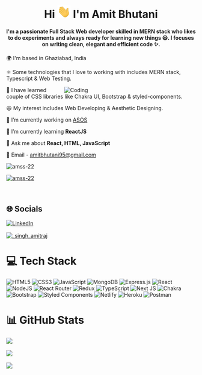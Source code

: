 <h1 align="center">Hi <img src="https://raw.githubusercontent.com/ABSphreak/ABSphreak/master/gifs/Hi.gif" width="35"> I'm Amit Bhutani</h1>

<h4 align="center">I'm a passionate Full Stack Web developer skilled in MERN stack who likes to do experiments and always ready for learning new things 😃. I focuses on writing clean, elegant and efficient code ✨.</h4>


🌍 I'm based in Ghaziabad, India

⚛️ Some technologies that I love to working with includes MERN stack, Typescript & Web Testing.

<img align="right" alt="Coding" width="350"  src="https://cdn.dribbble.com/users/1162077/screenshots/3848914/programmer.gif"/>


🚀 I have learned couple of CSS libraries like Chakra UI, Bootstrap & styled-components.


😃 My interest includes Web Developing & Aesthetic Designing.

🔭 I’m currently working on [ASOS](https://asos-clone-project.netlify.app/)

🌱 I’m currently learning **ReactJS**

💬 Ask me about **React, HTML, JavaScript**

📧 Email - amitbhutani95@gmail.com




<p align="left"> <img src="https://komarev.com/ghpvc/?username=amss-22&label=Profile%20views&color=0e75b6&style=flat" alt="amss-22" /> </p>

<p align="left"> <a href="https://github.com/ryo-ma/github-profile-trophy"><img src="https://github-profile-trophy.vercel.app/?username=amss-22" alt="amss-22" /></a> </p>

<p align="left"> <a href="https://twitter.com/" target="blank"><img src="https://img.shields.io/twitter/follow/?logo=twitter&style=for-the-badge" alt="" /></a> </p>


<!-- 💼 Portfolio - [huzaifa-sheikh.netlify.app](https://huzaifa-sheikh.netlify.app/) -->

## 🌐 Socials
[![LinkedIn](https://img.shields.io/badge/LinkedIn-%230077B5.svg?logo=linkedin&logoColor=white)](https://www.linkedin.com/in/amit-bhutani-6a4801236) 

<a href="https://instagram.com/_singh_amitraj" target="blank"><img align="center" src="https://raw.githubusercontent.com/rahuldkjain/github-profile-readme-generator/master/src/images/icons/Social/instagram.svg" alt="_singh_amitraj" height="30" width="40" /></a>

# 💻 Tech Stack
![HTML5](https://img.shields.io/badge/html5-%23E34F26.svg?style=for-the-badge&logo=html5&logoColor=white) 
![CSS3](https://img.shields.io/badge/css3-%231572B6.svg?style=for-the-badge&logo=css3&logoColor=white) 
![JavaScript](https://img.shields.io/badge/javascript-%23323330.svg?style=for-the-badge&logo=javascript&logoColor=%23F7DF1E) 
![MongoDB](https://img.shields.io/badge/MongoDB-%234ea94b.svg?style=for-the-badge&logo=mongodb&logoColor=white) 
![Express.js](https://img.shields.io/badge/express.js-%23404d59.svg?style=for-the-badge&logo=express&logoColor=%2361DAFB) 
![React](https://img.shields.io/badge/react-%2320232a.svg?style=for-the-badge&logo=react&logoColor=%2361DAFB) 
![NodeJS](https://img.shields.io/badge/node.js-6DA55F?style=for-the-badge&logo=node.js&logoColor=white) 
![React Router](https://img.shields.io/badge/React_Router-CA4245?style=for-the-badge&logo=react-router&logoColor=white) 
![Redux](https://img.shields.io/badge/redux-%23593d88.svg?style=for-the-badge&logo=redux&logoColor=white) 
![TypeScript](https://img.shields.io/badge/typescript-%23007ACC.svg?style=for-the-badge&logo=typescript&logoColor=white) 
![Next JS](https://img.shields.io/badge/Next-black?style=for-the-badge&logo=next.js&logoColor=white) 
![Chakra](https://img.shields.io/badge/chakra-%234ED1C5.svg?style=for-the-badge&logo=chakraui&logoColor=white) 
![Bootstrap](https://img.shields.io/badge/bootstrap-%23563D7C.svg?style=for-the-badge&logo=bootstrap&logoColor=white) 
![Styled Components](https://img.shields.io/badge/styled--components-DB7093?style=for-the-badge&logo=styled-components&logoColor=white) 
![Netlify](https://img.shields.io/badge/netlify-%23000000.svg?style=for-the-badge&logo=netlify&logoColor=#00C7B7) 
![Heroku](https://img.shields.io/badge/heroku-%23430098.svg?style=for-the-badge&logo=heroku&logoColor=white) 
![Postman](https://img.shields.io/badge/Postman-FF6C37?style=for-the-badge&logo=postman&logoColor=white)

# 📊 GitHub Stats
![](https://github-readme-stats.vercel.app/api?username=amss-22&theme=react&hide_border=false&include_all_commits=true&count_private=false)<br/>

![](https://github-readme-streak-stats.herokuapp.com/?user=amss-22&theme=react&hide_border=false)<br/>

![](https://github-readme-stats.vercel.app/api/top-langs/?username=amss-22&theme=react&hide_border=false&include_all_commits=true&count_private=false&layout=compact)


<!---
amss-22/amss-22 is a ✨ special ✨ repository because its `README.md` (this file) appears on your GitHub profile.
You can click the Preview link to take a look at your changes.
--->




